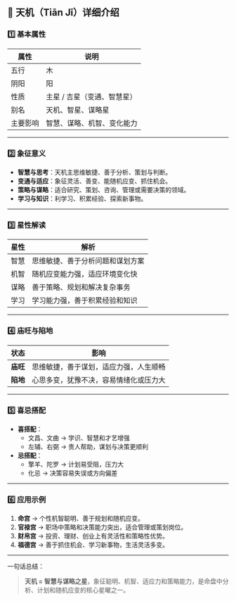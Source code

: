 ## 🌟 天机（Tiān Jī）详细介绍

### 1️⃣ 基本属性

| 属性     | 说明                        |
| -------- | --------------------------- |
| 五行     | 木                          |
| 阴阳     | 阳                          |
| 性质     | 主星 / 吉星（变通、智慧星） |
| 别名     | 天机、智星、谋略星          |
| 主要影响 | 智慧、谋略、机智、变化能力  |

------

### 2️⃣ 象征意义

- **智慧与思考**：天机主思维敏捷、善于分析、策划与判断。
- **变通与适应**：象征灵活、善变、能随机应变、抓住机会。
- **策略与谋略**：适合研究、策划、咨询、管理或需要决策的领域。
- **学习与知识**：利学习、积累经验、探索新事物。

------

### 3️⃣ 星性解读

| 星性 | 解析                             |
| ---- | -------------------------------- |
| 智慧 | 思维敏捷、善于分析问题和谋划方案 |
| 机智 | 随机应变能力强，适应环境变化快   |
| 谋略 | 善于策略、规划和解决复杂事务     |
| 学习 | 学习能力强，善于积累经验和知识   |

------

### 4️⃣ 庙旺与陷地

| 状态     | 影响                                   |
| -------- | -------------------------------------- |
| **庙旺** | 思维敏捷，善于谋划，适应力强，人生顺畅 |
| **陷地** | 心思多变，犹豫不决，容易情绪化或压力大 |

------

### 5️⃣ 喜忌搭配

- **喜搭配**：
  - 文昌、文曲 → 学识、智慧和才艺增强
  - 左辅、右弼 → 贵人帮助，谋划与决策更顺利
- **忌搭配**：
  - 擎羊、陀罗 → 计划易受阻，压力大
  - 化忌 → 决策容易失误或方向偏差

------

### 6️⃣ 应用示例

1. **命宫** → 个性机智聪明、善于规划和随机应变。
2. **官禄宫** → 职场中策略和决策能力突出，适合管理或策划岗位。
3. **财帛宫** → 投资、理财、创业上有灵活性和策略性优势。
4. **福德宫** → 善于抓住机会、学习新事物，生活灵活多变。

------

一句话总结：

> **天机 = 智慧与谋略之星**，象征聪明、机智、适应力和策略能力，是命盘中分析、计划和随机应变的核心星曜之一。